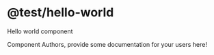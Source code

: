 @test/hello-world
===============================================
Hello world component

Component Authors, provide some documentation for your users here!